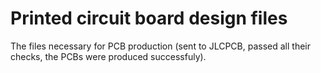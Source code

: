 # Printed circuit board design files

The files necessary for PCB production (sent to JLCPCB, passed all their checks, the PCBs were produced successfuly).